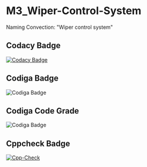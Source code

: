 # M3_Wiper-Control-System

Naming Convection: "Wiper control system"

## Codacy Badge
[![Codacy Badge](https://app.codacy.com/project/badge/Grade/62195fad5db746eba81cd1b6329437c4)](https://www.codacy.com/gh/lethinjoo/M3_Wiper-Control-System/dashboard?utm_source=github.com&amp;utm_medium=referral&amp;utm_content=lethinjoo/M3_Wiper-Control-System&amp;utm_campaign=Badge_Grade)

## Codiga Badge
![Codiga Badge](https://api.codiga.io/project/33355/score/svg)
## Codiga Code Grade
![Codiga Badge](https://api.codiga.io/project/33355/status/svg)

## Cppcheck Badge
[![Cpp-Check](https://github.com/lethinjoo/M3_Wiper-Control-System/actions/workflows/c-cpp.yml/badge.svg)](https://github.com/lethinjoo/M3_Wiper-Control-System/actions/workflows/c-cpp.yml)

